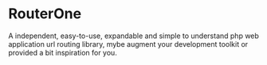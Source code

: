 # RouterOne
A independent, easy-to-use, expandable and simple to understand php web application url routing library, mybe augment your development toolkit or provided a bit inspiration for you.
